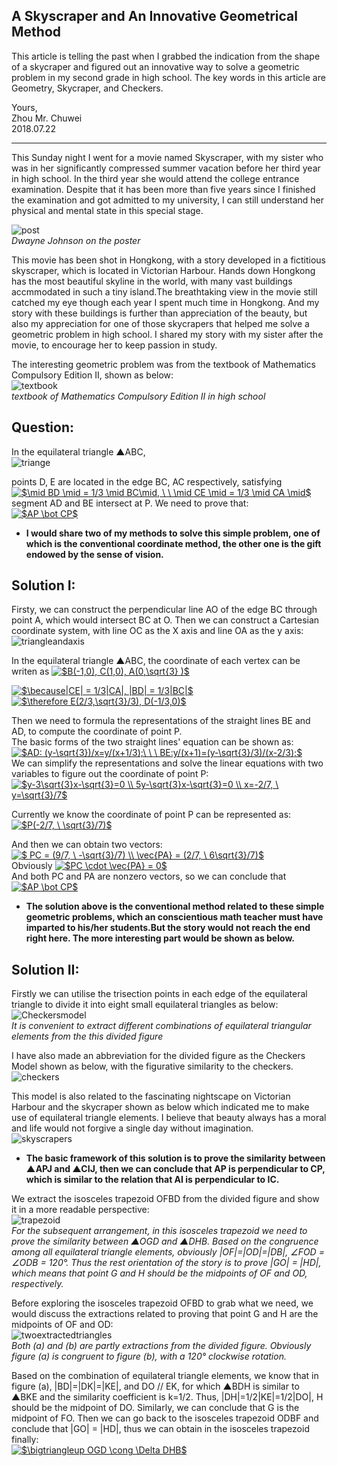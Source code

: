## A Skyscraper and An Innovative Geometrical Method      

This article is telling the past when I grabbed the indication from the shape of a skycraper and figured out an innovative way to solve 
a geometric problem in my second grade in high school. The key words in this article are Geometry, Skycraper, and Checkers.

Yours,       
Zhou Mr. Chuwei     
2018.07.22       
       
------------------------------------------------------------------------------------------------------           
      
      
          
          
          

  
    

This Sunday night I went for a movie named Skyscraper, with my sister who was in her significantly compressed summer vacation before her third year in high school. 
In the third year she would attend the college entrance examination. Despite that it has been more than five years since I finished the examination and got admitted to my university, 
I can still understand her physical and mental state in this special stage.     
     
![post](https://github.com/zhouchw5/geometric.github.io/blob/master/post.jpg)         
_Dwayne Johnson on the poster_          
         
         
       
     
This movie has been shot in Hongkong, with a story developed in a fictitious skyscraper, which is located in Victorian Harbour.
Hands down Hongkong has the most beautiful skyline in the world, with many vast buildings accmmodated in such a tiny island.The breathtaking view in the movie still catched my eye though each year I spent much time in Hongkong. And my story with these buildings is further than appreciation of the beauty, but also my appreciation for one of those skycrapers that helped me solve a geometric problem in high school. I shared my story with my sister after the movie, to encourage her to keep passion in study.          


The interesting geometric problem was from the textbook of Mathematics Compulsory Edition II, shown as below:       
![textbook](https://github.com/zhouchw5/geometric.github.io/blob/master/textbook.jpg)         
_textbook of Mathematics Compulsory Edition II in high school_          

     
     
      
## Question:      
      
      
In the equilateral triangle ▲ABC,       
![triange](https://github.com/zhouchw5/geometric.github.io/blob/master/figure.png)         

points D, E are located in the edge BC, AC respectively, satisfying      
<a href="https://www.codecogs.com/eqnedit.php?latex=$\mid&space;BD&space;\mid&space;=&space;1/3&space;\mid&space;BC\mid,&space;\&space;\&space;\mid&space;CE&space;\mid&space;=&space;1/3&space;\mid&space;CA&space;\mid$" target="_blank"><img src="https://latex.codecogs.com/gif.latex?$\mid&space;BD&space;\mid&space;=&space;1/3&space;\mid&space;BC\mid,&space;\&space;\&space;\mid&space;CE&space;\mid&space;=&space;1/3&space;\mid&space;CA&space;\mid$" title="$\mid BD \mid = 1/3 \mid BC\mid, \ \ \mid CE \mid = 1/3 \mid CA \mid$" /></a>         
segment AD and BE intersect at P. We need to prove that:     
<a href="https://www.codecogs.com/eqnedit.php?latex=$AP&space;\bot&space;CP$" target="_blank"><img src="https://latex.codecogs.com/gif.latex?$AP&space;\bot&space;CP$" title="$AP \bot CP$" /></a>            

- **I would share two of my methods to solve this simple problem, one of which is the conventional coordinate method, the other one is the gift endowed by the sense of vision.**     
                 
## Solution I:          
Firsty, we can construct the perpendicular line AO of the edge BC through point A, which would intersect BC at O. 
Then we can construct a Cartesian coordinate system, with line OC as the X axis and line OA as the y axis:    
![triangleandaxis](https://github.com/zhouchw5/geometric.github.io/blob/master/figure2.png)       


In the equilateral triangle ▲ABC, the coordinate of each vertex can be writen as 
<a href="https://www.codecogs.com/eqnedit.php?latex=$B(-1,0),&space;C(1,0),&space;A(0,\sqrt{3}&space;)$" target="_blank"><img src="https://latex.codecogs.com/gif.latex?$B(-1,0),&space;C(1,0),&space;A(0,\sqrt{3}&space;)$" title="$B(-1,0), C(1,0), A(0,\sqrt{3} )$" /></a>       

<a href="https://www.codecogs.com/eqnedit.php?latex=$\because|CE|&space;=&space;1/3|CA|,&space;|BD|&space;=&space;1/3|BC|$" target="_blank"><img src="https://latex.codecogs.com/gif.latex?$\because|CE|&space;=&space;1/3|CA|,&space;|BD|&space;=&space;1/3|BC|$" title="$\because|CE| = 1/3|CA|, |BD| = 1/3|BC|$" /></a>         
<a href="https://www.codecogs.com/eqnedit.php?latex=$\therefore&space;E(2/3,\sqrt{3}/3),&space;D(-1/3,0)$" target="_blank"><img src="https://latex.codecogs.com/gif.latex?$\therefore&space;E(2/3,\sqrt{3}/3),&space;D(-1/3,0)$" title="$\therefore E(2/3,\sqrt{3}/3), D(-1/3,0)$" /></a>       
                
                
Then we need to formula the representations of the straight lines BE and AD, to compute the coordinate of point P.         
The basic forms of the two straight lines' equation can be shown as:      
<a href="https://www.codecogs.com/eqnedit.php?latex=$AD:&space;(y-\sqrt{3})/x=y/(x&plus;1/3);\&space;\&space;\&space;BE:y/(x&plus;1)=(y-\sqrt{3}/3)/(x-2/3);$" target="_blank"><img src="https://latex.codecogs.com/gif.latex?$AD:&space;(y-\sqrt{3})/x=y/(x&plus;1/3);\&space;\&space;\&space;BE:y/(x&plus;1)=(y-\sqrt{3}/3)/(x-2/3);$" title="$AD: (y-\sqrt{3})/x=y/(x+1/3);\ \ \ BE:y/(x+1)=(y-\sqrt{3}/3)/(x-2/3);$" /></a>          
We can simplify the representations and solve the linear equations with two variables to figure out the coordinate of point P:         
<a href="https://www.codecogs.com/eqnedit.php?latex=$y-3\sqrt{3}x-\sqrt{3}=0&space;\\&space;5y-\sqrt{3}x-\sqrt{3}=0&space;\\&space;x=-2/7,&space;\&space;y=\sqrt{3}/7$" target="_blank"><img src="https://latex.codecogs.com/gif.latex?$y-3\sqrt{3}x-\sqrt{3}=0&space;\\&space;5y-\sqrt{3}x-\sqrt{3}=0&space;\\&space;x=-2/7,&space;\&space;y=\sqrt{3}/7$" title="$y-3\sqrt{3}x-\sqrt{3}=0 \\ 5y-\sqrt{3}x-\sqrt{3}=0 \\ x=-2/7, \ y=\sqrt{3}/7$" /></a>       
            
            
Currently we know the coordinate of point P can be represented as:      
<a href="https://www.codecogs.com/eqnedit.php?latex=$P(-2/7,&space;\&space;\sqrt{3}/7)$" target="_blank"><img src="https://latex.codecogs.com/gif.latex?$P(-2/7,&space;\&space;\sqrt{3}/7)$" title="$P(-2/7, \ \sqrt{3}/7)$" /></a>      

And then we can obtain two vectors:        
<a href="https://www.codecogs.com/eqnedit.php?latex=$&space;PC&space;=&space;(9/7,&space;\&space;-\sqrt{3}/7)&space;\\&space;\vec{PA}&space;=&space;(2/7,&space;\&space;6\sqrt{3}/7)$" target="_blank"><img src="https://latex.codecogs.com/gif.latex?$&space;PC&space;=&space;(9/7,&space;\&space;-\sqrt{3}/7)&space;\\&space;\vec{PA}&space;=&space;(2/7,&space;\&space;6\sqrt{3}/7)$" title="$ PC = (9/7, \ -\sqrt{3}/7) \\ \vec{PA} = (2/7, \ 6\sqrt{3}/7)$" /></a>       
Obviously <a href="https://www.codecogs.com/eqnedit.php?latex=$PC&space;\cdot&space;\vec{PA}&space;=&space;0$" target="_blank"><img src="https://latex.codecogs.com/gif.latex?$PC&space;\cdot&space;\vec{PA}&space;=&space;0$" title="$PC \cdot \vec{PA} = 0$" /></a>            
And both PC and PA are nonzero vectors, so we can conclude that          
<a href="https://www.codecogs.com/eqnedit.php?latex=$AP&space;\bot&space;CP$" target="_blank"><img src="https://latex.codecogs.com/gif.latex?$AP&space;\bot&space;CP$" title="$AP \bot CP$" /></a>           
            
- **The solution above is the conventional method related to these simple geometric problems, which an conscientious math teacher must have imparted to his/her students.But the story would not reach the end right here. The more interesting part would be shown as below.**            
              
## Solution II:            
Firstly we can utilise the trisection points in each edge of the equilateral triangle to divide it into eight small equilateral triangles as below:         
![Checkersmodel](https://github.com/zhouchw5/geometric.github.io/blob/master/Checkersmodel01.png)           
_It is convenient to extract different combinations of equilateral triangular elements from the this divided figure_             
         
I have also made an abbreviation for the divided figure as the Checkers Model shown as below, with the figurative similarity to the checkers.            
![checkers](https://github.com/zhouchw5/geometric.github.io/blob/master/checkers.jpg)              
           
This model is also related to the fascinating nightscape on Victorian Harbour and the skycraper shown as below which indicated me to make use of equilateral triangle elements. I believe that beauty always has a moral and life would not forgive a single day without imagination.               
![skyscrapers](https://github.com/zhouchw5/geometric.github.io/blob/master/skyscraper.jpg)             
           
           
           
           
           
          
- **The basic framework of this solution is to prove the similarity between ▲APJ and ▲CIJ, then we can conclude that AP is perpendicular to CP, which is similar to the relation that AI is perpendicular to IC.**             
            
            



We extract the isosceles trapezoid OFBD from the divided figure and show it in a more readable perspective:                
![trapezoid](https://github.com/zhouchw5/geometric.github.io/blob/master/extracted%20isosceles%20trapezoid.png)                      
_For the subsequent arrangement, in this isosceles trapezoid we need to prove the similarity between ▲OGD and ▲DHB. Based on the congruence among all equilateral triangle elements, obviously |OF|=|OD|=|DB|, ∠FOD = ∠ODB = 120°. Thus the rest orientation of the story is to prove |GO| = |HD|, which means that point G and H should be the midpoints of OF and OD, respectively._            
          
Before exploring the isosceles trapezoid OFBD to grab what we need, we would discuss the extractions related to proving that point G and H are the midpoints of OF and OD:                 
![twoextractedtriangles](https://github.com/zhouchw5/geometric.github.io/blob/master/extraction01.png)          
_Both (a) and (b) are partly extractions from the divided figure. Obviously figure (a) is congruent to figure (b), with a 120° clockwise rotation._          
          
Based on the combination of equilateral triangle elements, we know that in figure (a), |BD|=|DK|=|KE|, and DO // EK, for which ▲BDH is similar to ▲BKE and the similarity coefficient is k=1/2. Thus, |DH|=1/2|KE|=1/2|DO|, H should be the midpoint of DO. Similarly, we can conclude that G is the midpoint of FO. Then we can go back to the isosceles trapezoid ODBF and conclude that |GO| = |HD|, thus we can obtain in the isosceles trapezoid finally:            
<a href="https://www.codecogs.com/eqnedit.php?latex=$\bigtriangleup&space;OGD&space;\cong&space;\Delta&space;DHB$" target="_blank"><img src="https://latex.codecogs.com/gif.latex?$\bigtriangleup&space;OGD&space;\cong&space;\Delta&space;DHB$" title="$\bigtriangleup OGD \cong \Delta DHB$" /></a>              
            
            


   

            
            
    




    
